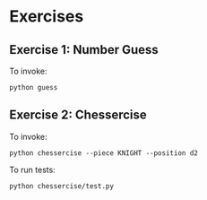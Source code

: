 Exercises
=========

Exercise 1: Number Guess
------------------------

To invoke:

    python guess

Exercise 2: Chessercise
-----------------------

To invoke:

    python chessercise --piece KNIGHT --position d2

To run tests:

    python chessercise/test.py